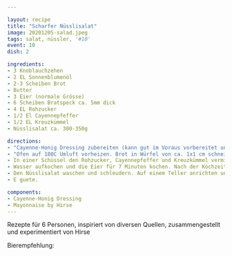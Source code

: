 ```yaml
---

layout: recipe
title: "Scharfer Nüsslisalat"
image: 20201205-salad.jpeg
tags: salat, nüssler, '#10'
event: 10
dish: 2

ingredients:
- 3 Knoblauchzehen
- 2 EL Sonnenblumenöl
- 2-3 Scheiben Brot
- Butter
- 3 Eier (normale Grösse)
- 6 Scheiben Bratspeck ca. 5mm dick
- 4 EL Rohzucker
- 1/2 El Cayennepfeffer
- 1/2 EL Kreuzkümmel
- Nüsslisalat ca. 300-350g

directions:
- "Cayenne-Honig Dressing zubereiten (kann gut im Voraus vorbereitet und im Kühlschrank gelagert werden)."
- "Ofen auf 180C Umluft vorheizen. Brot in Würfel von ca. 1x1 cm schneiden. Knoblauch in feine Würfel schneiden. In einer Bratpfanne das Sonnenblumenöl aufheizen und den Knoblauch darin goldbraun frittieren. Den Knoblauch rausfischen und nun die Brotwürfel in das Öl geben und darin schwenken. Hitze sofort reduzieren (anbrenngefahr). Sobald das Öl grösstenteils aufgesogen wurde die Croutons in den Ofen geben und langsam knusprig werden lassen (ca. XXX min). Anschliessend mit Salz und Pfeffer würzen. Beides kann gut nach dem Abkühlen in einem Luftdichten behälter aufbewahrt werden."
- In einer Schüssel den Rohzucker, Cayennepfeffer und Kreuzkümmel vermischen und auf einem Backbleck die Speckstreifen damit grosszügig bedecken. Für zirka 6 Minuten in den Ofen geben bis der Belag caramelisiert wurde und der Speck eine schöne Farbe angenommen hat. 
- Wasser aufkochen und die Eier für 7 Minuten kochen. Nach der Kochzeit die Pfanne vom Herd nehmen und die Eier in kaltem Wasser für 2 Minuten ruhen lassen. So behalten sie im innern noch eine leichte Wärme und das Eigelb ist zur Hälfte noch flüssig.
- Den Nüsslisalat waschen und schleudern. Auf einem Teller anrichten und mit der Sauce beträufeln. Den Speck in Streifen schneiden und mit den Croutons und dem Knoblauch darüber geben. Das Ei halbieren und dazu geben (ev. mit Paprika oder Cayennepfeffer dekorieren).
- E guete.

components:
- Cayenne-Honig Dressing
- Mayonnaise by Hirse
---
```


Rezepte für 6 Personen, inspiriert von diversen Quellen, zusammengestellt und experimentiert von Hirse

Bierempfehlung: 
